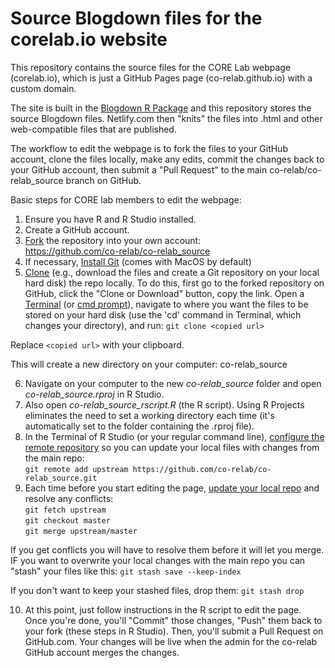 # Source Blogdown files for the corelab.io website
This repository contains the source files for the CORE Lab webpage (corelab.io), which is just a GitHub Pages page (co-relab.github.io) with a custom domain.

The site is built in the [Blogdown R Package](https://bookdown.org/yihui/blogdown/) and this repository stores the source Blogdown files. Netlify.com then "knits" the files into .html and other web-compatible files that are published.

The workflow to edit the webpage is to fork the files to your GitHub account, clone the files locally, make any edits, commit the changes back to your GitHub account, then submit a "Pull Request" to the main co-relab/co-relab_source branch on GitHub.

Basic steps for CORE lab members to edit the webpage:  

1. Ensure you have R and R Studio installed.  
2. Create a GitHub account.   
3. [Fork](https://help.github.com/articles/fork-a-repo/) the repository into your own account:  
https://github.com/co-relab/co-relab_source  
4. If necessary, [Install Git](https://help.github.com/articles/set-up-git/) (comes with MacOS by default)  
5. [Clone](https://help.github.com/articles/cloning-a-repository/) (e.g., download the files and create a Git repository on your local hard disk) the repo locally. To do this, first go to the forked repository on GitHub, click the "Clone or Download" button, copy the link. 
Open a [Terminal](http://blog.teamtreehouse.com/introduction-to-the-mac-os-x-command-line) (or [cmd prompt](https://www.howtogeek.com/235101/10-ways-to-open-the-command-prompt-in-windows-10/)), navigate to where you want the files to be stored on your hard disk (use the 'cd' command in Terminal, which changes your directory), and run:
`git clone <copied url>`

Replace `<copied url>` with your clipboard.

This will create a new directory on your computer: co-relab_source

6. Navigate on your computer to the new *co-relab_source* folder and open *co-relab_source.rproj* in R Studio. 
7. Also open *co-relab_source_rscript.R* (the R script). Using R Projects eliminates the need to set a working directory each time (it's automatically set to the folder containing the .rproj file).
8. In the Terminal of R Studio (or your regular command line), [configure the remote repository](https://help.github.com/articles/configuring-a-remote-for-a-fork/) so you can update your local files with changes from the main repo:  
`git remote add upstream https://github.com/co-relab/co-relab_source.git`
9. Each time before you start editing the page, [update your local repo](https://help.github.com/articles/syncing-a-fork/) and resolve any conflicts:  
`git fetch upstream`  
`git checkout master`  
`git merge upstream/master`

If you get conflicts you will have to resolve them before it will let you merge. IF you want to overwrite your local changes with the main repo
you can "stash" your files like this:
`git stash save --keep-index`

If you don't want to keep your stashed files, drop them:
`git stash drop`

10. At this point, just follow instructions in the R script to edit the page. Once you're done, you'll "Commit" those changes, "Push" them back to your fork (these steps in R Studio). Then, you'll submit a Pull Request on GitHub.com. Your changes will be live when the admin for the co-relab GitHub account merges the changes.